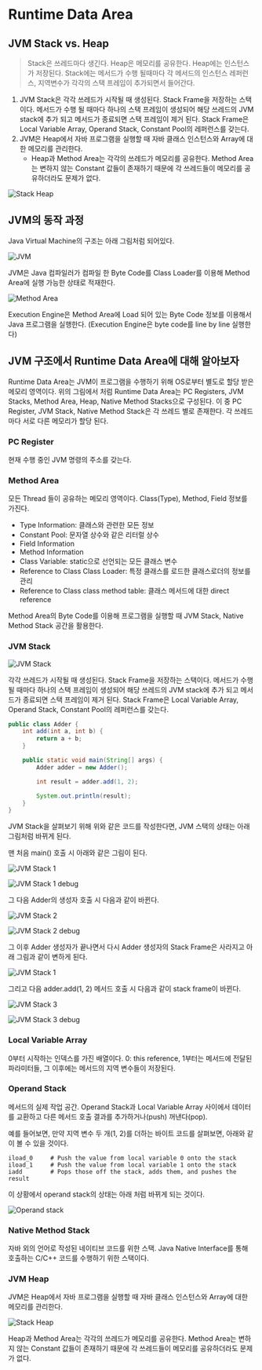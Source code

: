 # Runtime Data Area

## JVM Stack vs. Heap

> Stack은 쓰레드마다 생긴다. Heap은 메모리를 공유한다. Heap에는 인스턴스가 저장된다. Stack에는 메서드가 수행 될때마다 각 메서드의 인스턴스 레퍼런스, 지역변수가 각각의 스택 프레임이 추가되면서 들어간다.

1. JVM Stack은 각각 쓰레드가 시작될 때 생성된다. Stack Frame을 저장하는 스택이다. 메서드가 수행 될 때마다 하나의 스택 프레임이 생성되어 해당 쓰레드의 JVM stack에 추가 되고 메서드가 종료되면 스택 프레임이 제거 된다. Stack Frame은 Local Variable Array, Operand Stack, Constant Pool의 레퍼런스를 갖는다.
2. JVM은 Heap에서 자바 프로그램을 실행할 때 자바 클래스 인스턴스와 Array에 대한 메모리를 관리한다.
   - Heap과 Method Area는 각각의 쓰레드가 메모리를 공유한다. Method Area는 변하지 않는 Constant 값들이 존재하기 때문에 각 쓰레드들이 메모리를 공유하더라도 문제가 없다.

![Stack Heap](/assets/img/jvm/stack-heap.png)

## JVM의 동작 과정

Java Virtual Machine의 구조는 아래 그림처럼 되어있다.

![JVM](/assets/img/jvm/jvm.png)

JVM은 Java 컴파일러가 컴파일 한 Byte Code를 Class Loader를 이용해 Method Area에 실행 가능한 상태로 적재한다.

![Method Area](/assets/img/jvm/method-area.png)

Execution Engine은 Method Area에 Load 되어 있는 Byte Code 정보를 이용해서 Java 프로그램을 실행한다. (Execution Engine은 byte code를 line by line 실행한다)

## JVM 구조에서 Runtime Data Area에 대해 알아보자

Runtime Data Area는 JVM이 프로그램을 수행하기 위해 OS로부터 별도로 할당 받은 메모리 영역이다. 위의 그림에서 처럼
Runtime Data Area는 PC Registers, JVM Stacks, Method Area, Heap, Native Method Stacks으로 구성된다. 이 중 PC Register, JVM Stack, Native Method Stack은 각 쓰레드 별로 존재한다. 각 쓰레드마다 서로 다른 메모리가 할당 된다.

### PC Register

현재 수행 중인 JVM 명령의 주소를 갖는다.

### Method Area

모든 Thread 들이 공유하는 메모리 영역이다. Class(Type), Method, Field 정보를 가진다.

- Type Information: 클래스와 관련한 모든 정보
- Constant Pool: 문자열 상수와 같은 리터럴 상수
- Field Information
- Method Information
- Class Variable: static으로 선언되는 모든 클래스 변수
- Reference to Class Class Loader: 특정 클래스를 로드한 클래스로더의 정보를 관리
- Reference to Class class method table: 클래스 메서드에 대한 direct reference

Method Area의 Byte Code를 이용해 프로그램을 실행할 때 JVM Stack, Native Method Stack 공간을 활용한다.

### JVM Stack

![JVM Stack](/assets/img/jvm/jvm-stack.png)

각각 쓰레드가 시작될 때 생성된다. Stack Frame을 저장하는 스택이다. 메서드가 수행 될 때마다 하나의 스택 프레임이 생성되어 해당 쓰레드의 JVM stack에 추가 되고 메서드가 종료되면 스택 프레임이 제거 된다. Stack Frame은 Local Variable Array, Operand Stack, Constant Pool의 레퍼런스를 갖는다.

```java
public class Adder {
    int add(int a, int b) {
        return a + b;
    }

    public static void main(String[] args) {
        Adder adder = new Adder();

        int result = adder.add(1, 2);

        System.out.println(result);
    }
}
```

JVM Stack을 살펴보기 위해 위와 같은 코드를 작성한다면, JVM 스택의 상태는 아래 그림처럼 바뀌게 된다.

맨 처음 main() 호출 시 아래와 같은 그림이 된다.

![JVM Stack 1](/assets/img/jvm/jvm-stack1.png)

![JVM Stack 1 debug](/assets/img/jvm/1.png)

그 다음 Adder의 생성자 호출 시 다음과 같이 바뀐다.

![JVM Stack 2](/assets/img/jvm/jvm-stack2.png)

![JVM Stack 2 debug](/assets/img/jvm/2.png)

그 이후 Adder 생성자가 끝나면서 다시 Adder 생성자의 Stack Frame은 사라지고 아래 그림과 같이 변하게 된다.

![JVM Stack 1](/assets/img/jvm/jvm-stack1.png)

그리고 다음 adder.add(1, 2) 메서드 호출 시 다음과 같이 stack frame이 바뀐다.

![JVM Stack 3](/assets/img/jvm/jvm-stack3.png)

![JVM Stack 3 debug](/assets/img/jvm/3.png)

### Local Variable Array

0부터 시작하는 인덱스를 가진 배열이다. 0: this reference, 1부터는 메서드에 전달된 파라미터들, 그 이후에는 메서드의 지역 변수들이 저장된다.

### Operand Stack

메서드의 실제 작업 공간. Operand Stack과 Local Variable Array 사이에서 데이터를 교환하고 다른 메서드 호출 결과를 추가하거나(push) 꺼낸다(pop).

예를 들어보면, 만약 지역 변수 두 개(1, 2)를 더하는 바이트 코드를 살펴보면, 아래와 같이 볼 수 있을 것이다.

```byte code
iload_0     # Push the value from local variable 0 onto the stack
iload_1     # Push the value from local variable 1 onto the stack
iadd        # Pops those off the stack, adds them, and pushes the result
```

이 상황에서 operand stack의 상태는 아래 처럼 바뀌게 되는 것이다.

![Operand stack](/assets/img/jvm/operand-stack.png)

### Native Method Stack

자바 외의 언어로 작성된 네이티브 코드를 위한 스택. Java Native Interface를 통해 호출하는 C/C++ 코드를 수행하기 위한 스택이다.

### JVM Heap

JVM은 Heap에서 자바 프로그램을 실행할 때 자바 클래스 인스턴스와 Array에 대한 메모리를 관리한다.

![Stack Heap](/assets/img/jvm/stack-heap.png)

Heap과 Method Area는 각각의 쓰레드가 메모리를 공유한다. Method Area는 변하지 않는 Constant 값들이 존재하기 때문에 각 쓰레드들이 메모리를 공유하더라도 문제가 없다.
